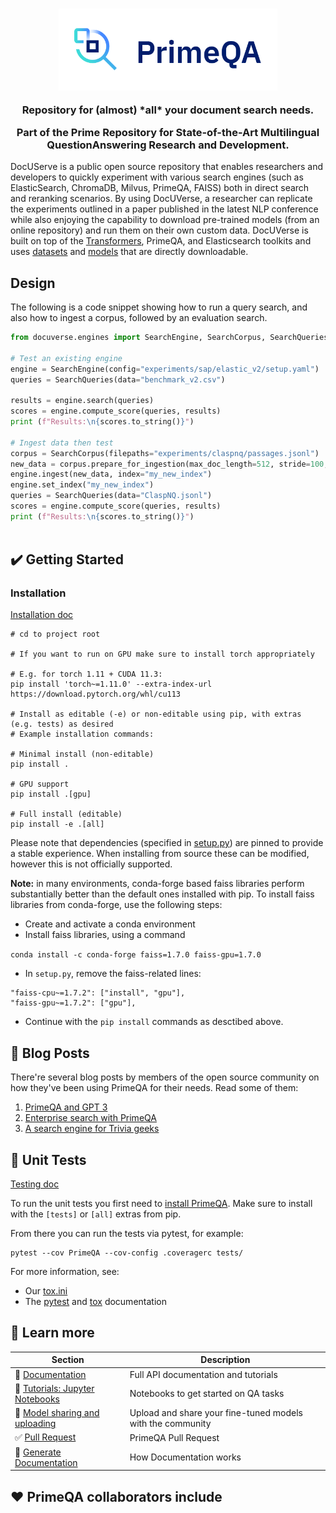 <!---
Copyright 2022 IBM Corp.

Licensed under the Apache License, Version 2.0 (the "License");
you may not use this file except in compliance with the License.
You may obtain a copy of the License at

    http://www.apache.org/licenses/LICENSE-2.0

Unless required by applicable law or agreed to in writing, software
distributed under the License is distributed on an "AS IS" BASIS,
WITHOUT WARRANTIES OR CONDITIONS OF ANY KIND, either express or implied.
See the License for the specific language governing permissions and
limitations under the License.
-->

<h3 align="center">
    <img width="350" alt="primeqa" src="docs/_static/img/PrimeQA.png">
    <p>Repository for (almost) *all* your document search needs.</p>
    <p>Part of the Prime Repository for State-of-the-Art Multilingual QuestionAnswering Research and Development.</p>
</h3>

[//]: # (![Build Status]&#40;https://github.com/primeqa/primeqa/actions/workflows/primeqa-ci.yml/badge.svg&#41;)

[//]: # ([![LICENSE|Apache2.0]&#40;https://img.shields.io/github/license/saltstack/salt?color=blue&#41;]&#40;https://www.apache.org/licenses/LICENSE-2.0.txt&#41;)

[//]: # ([![sphinx-doc-build]&#40;https://github.com/primeqa/primeqa/actions/workflows/sphinx-doc-build.yml/badge.svg&#41;]&#40;https://github.com/primeqa/primeqa/actions/workflows/sphinx-doc-build.yml&#41;   )

DocUServe is a public open source repository that enables researchers and developers to quickly
experiment with various search engines (such as ElasticSearch, ChromaDB, Milvus, PrimeQA, FAISS)
both in direct search and reranking scenarios. By using DocUVerse, a researcher
can replicate the experiments outlined in a paper published in the latest NLP 
conference while also enjoying the capability to download pre-trained models 
(from an online repository) and run them on their own custom data. DocUVerse is built 
on top of the [Transformers](https://github.com/huggingface/transformers), PrimeQA, and Elasticsearch toolkits and uses [datasets](https://huggingface.co/datasets/viewer/) and 
[models](https://huggingface.co/PrimeQA) that are directly 
downloadable.

## Design

The following is a code snippet showing how to run a query search, and also how to ingest a corpus,
followed by an evaluation search.
```python
from docuverse.engines import SearchEngine, SearchCorpus, SearchQueries

# Test an existing engine
engine = SearchEngine(config="experiments/sap/elastic_v2/setup.yaml")
queries = SearchQueries(data="benchmark_v2.csv")

results = engine.search(queries)
scores = engine.compute_score(queries, results)
print (f"Results:\n{scores.to_string()}")

# Ingest data then test
corpus = SearchCorpus(filepaths="experiments/claspnq/passages.jsonl")
new_data = corpus.prepare_for_ingestion(max_doc_length=512, stride=100, title_handling="all")
engine.ingest(new_data, index="my_new_index")
engine.set_index("my_new_index")
queries = SearchQueries(data="ClaspNQ.jsonl")
scores = engine.compute_score(queries, results)
print (f"Results:\n{scores.to_string()}")



```

## ✔️ Getting Started

### Installation
[Installation doc](https://primeqa.github.io/primeqa/installation.html)       

```shell
# cd to project root

# If you want to run on GPU make sure to install torch appropriately

# E.g. for torch 1.11 + CUDA 11.3:
pip install 'torch~=1.11.0' --extra-index-url https://download.pytorch.org/whl/cu113

# Install as editable (-e) or non-editable using pip, with extras (e.g. tests) as desired
# Example installation commands:

# Minimal install (non-editable)
pip install .

# GPU support
pip install .[gpu]

# Full install (editable)
pip install -e .[all]
```

Please note that dependencies (specified in [setup.py](./setup.py)) are pinned to provide a stable experience.
When installing from source these can be modified, however this is not officially supported.

**Note:** in many environments, conda-forge based faiss libraries perform substantially better than the default ones installed with pip. To install faiss libraries from conda-forge, use the following steps:

- Create and activate a conda environment
- Install faiss libraries, using a command

```conda install -c conda-forge faiss=1.7.0 faiss-gpu=1.7.0```

- In `setup.py`, remove the faiss-related lines:

```commandline
"faiss-cpu~=1.7.2": ["install", "gpu"],
"faiss-gpu~=1.7.2": ["gpu"],
```

- Continue with the `pip install` commands as desctibed above.

## :speech_balloon: Blog Posts
There're several blog posts by members of the open source community on how they've been using PrimeQA for their needs. Read some of them:
1. [PrimeQA and GPT 3](https://www.marktechpost.com/2023/03/03/with-just-20-lines-of-python-code-you-can-do-retrieval-augmented-gpt-based-qa-using-this-open-source-repository-called-primeqa/)
2. [Enterprise search with PrimeQA](https://heidloff.net/article/introduction-neural-information-retrieval/)
3. [A search engine for Trivia geeks](https://www.deleeuw.me.uk/posts/Using-PrimeQA-For-NLP-Question-Answering/)


## 🧪 Unit Tests
[Testing doc](https://primeqa.github.io/primeqa/testing.html)       

To run the unit tests you first need to [install PrimeQA](#Installation).
Make sure to install with the `[tests]` or `[all]` extras from pip.

From there you can run the tests via pytest, for example:
```shell
pytest --cov PrimeQA --cov-config .coveragerc tests/
```

For more information, see:
- Our [tox.ini](./tox.ini)
- The [pytest](https://docs.pytest.org) and [tox](https://tox.wiki/en/latest/) documentation    

## 🔭 Learn more

| Section | Description |
|-|-|
| 📒 [Documentation](https://primeqa.github.io/primeqa) | Full API documentation and tutorials |
| 📓 [Tutorials: Jupyter Notebooks](https://github.com/primeqa/primeqa/tree/main/notebooks) | Notebooks to get started on QA tasks |
| 🤗 [Model sharing and uploading](https://huggingface.co/docs/transformers/model_sharing) | Upload and share your fine-tuned models with the community |
| ✅ [Pull Request](https://primeqa.github.io/primeqa/pull_request_template.html) | PrimeQA Pull Request |
| 📄 [Generate Documentation](https://primeqa.github.io/primeqa/README.html) | How Documentation works |        

## ❤️ PrimeQA collaborators include       
